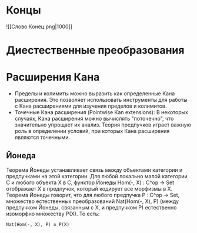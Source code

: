 
# Концы

![[Слово Конец.png|1000]]


# Диестественные преобразования


# Расширения Кана

- Пределы и колимиты можно выразить как определенные Кана расширения.  Это позволяет использовать инструменты для работы с Кана расширениями для изучения пределов и колимитов. 
- Точечные Кана расширения (Pointwise Kan extensions):  В некоторых случаях, Кана расширения можно вычислять "поточечно", что значительно упрощает их анализ. Теория предпучков играет важную роль в определении условий, при которых Кана расширения являются точечными.


## Йонеда

 Теорема Йонеды устанавливает связь между объектами категории и предпучками на этой категории.  Для любой локально малой категории C и любого объекта X в C, функтор Йонеды Hom(-, X) : C^op -> Set отображает X в предпучок, который кодирует все морфизмы в X.  Теорема Йонеды говорит, что для любого предпучка P : C^op -> Set, множество естественных преобразований Nat(Hom(-, X), P) (между предпучком Йонеды, связанным с X, и предпучком P) естественно изоморфно множеству P(X).  То есть:

    Nat(Hom(-, X), P) ≅ P(X)